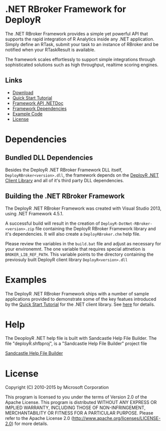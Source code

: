 .NET RBroker Framework for DeployR
==================================

The .NET RBroker Framework provides a simple yet powerful API that supports the
rapid integration of R Analytics inside any .NET application. Simply define an
RTask, submit your task to an instance of RBroker and be notified when
your RTaskResult is available.

The framework scales effortlessly to support simple integrations through
sophisticated solutions such as high throughput, realtime scoring engines.

Links
-----

  * [Download](http://deployr.revolutionanalytics.com/docanddown/#rbroker)
  * [Quick Start Tutorial](http://deployr.revolutionanalytics.com/documents/dev/rbroker)
  * [Framework API .NETDoc](http://deployr.revolutionanalytics.com/documents/dev/rbroker-.NETdoc)
  * [Framework Dependencies](#dependencies)
  * [Example Code](#examples)
  * [License](#license)

Dependencies
============

Bundled DLL Dependencies
------------------------

Besides the DeployR .NET RBroker Framework DLL itself, `DeployRBroker<version>.dll`,
the framework depends on the
[DeployR .NET Client Library](https://github.com/deployr/dotnet-client-library)
and all of it's third party DLL dependencies.

Building the .NET RBroker Framework
-----------------------------------

The DeployR .NET RBroker Framework was created with Visual Studio 2013, using .NET Framework 4.5.1.

A successful build will result in the creation of `DeployR-DotNet-RBroker-<version>.zip` file containing the 
DeployR RBroker Framework library and it's dependencies.  It will also create a `DeployRBroker.chm` help file.

Please review the variables in the `build.bat` file and adjust as necessary for your environemnt.  The one
variable that requires special attnetion is `BROKER_LIB_REF_PATH`.  This variable points to the directory 
containing the previosuly built DeployR client library `DeployR<version>.dll`

Examples
========

The DeployR .NET RBroker Framework ships with a number of sample applications
provided to demonstrate some of the key featues introduced by the
[Quick Start Tutorial](http://deployr.revolutionanalytics.com/documents/dev/rbroker)
for the .NET client library. See
[here](examples/tutorial) for details.

Help
====

The DeoployR .NET help file is built with Sandcastle Help File Builder.
The file "deployR.shfbproj", is a "Sandcastle Help File Builder" project file

[Sandcastle Help File Builder](http://shfb.codeplex.com/)

License
=======

Copyright (C) 2010-2015 by Microsoft Corporation

This program is licensed to you under the terms of Version 2.0 of the
Apache License. This program is distributed WITHOUT
ANY EXPRESS OR IMPLIED WARRANTY, INCLUDING THOSE OF NON-INFRINGEMENT,
MERCHANTABILITY OR FITNESS FOR A PARTICULAR PURPOSE. Please refer to the
Apache License 2.0 (http://www.apache.org/licenses/LICENSE-2.0) for more 
details.